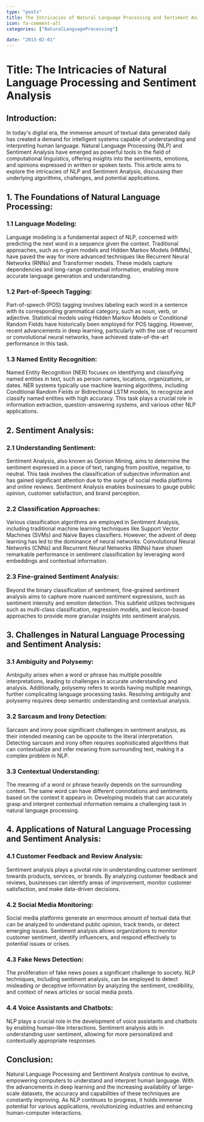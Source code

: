 ```yaml
---
type: "posts"
title: The Intricacies of Natural Language Processing and Sentiment Analysis
icon: fa-comment-alt
categories: ["NaturalLanguageProcessing"]

date: "2013-02-01"
---
```


# Title: The Intricacies of Natural Language Processing and Sentiment Analysis

## Introduction:

In today's digital era, the immense amount of textual data generated daily has created a demand for intelligent systems capable of understanding and interpreting human language. Natural Language Processing (NLP) and Sentiment Analysis have emerged as powerful tools in the field of computational linguistics, offering insights into the sentiments, emotions, and opinions expressed in written or spoken texts. This article aims to explore the intricacies of NLP and Sentiment Analysis, discussing their underlying algorithms, challenges, and potential applications.

## 1. The Foundations of Natural Language Processing:

### 1.1 Language Modeling:

Language modeling is a fundamental aspect of NLP, concerned with predicting the next word in a sequence given the context. Traditional approaches, such as n-gram models and Hidden Markov Models (HMMs), have paved the way for more advanced techniques like Recurrent Neural Networks (RNNs) and Transformer models. These models capture dependencies and long-range contextual information, enabling more accurate language generation and understanding.

### 1.2 Part-of-Speech Tagging:

Part-of-speech (POS) tagging involves labeling each word in a sentence with its corresponding grammatical category, such as noun, verb, or adjective. Statistical models using Hidden Markov Models or Conditional Random Fields have historically been employed for POS tagging. However, recent advancements in deep learning, particularly with the use of recurrent or convolutional neural networks, have achieved state-of-the-art performance in this task.

### 1.3 Named Entity Recognition:

Named Entity Recognition (NER) focuses on identifying and classifying named entities in text, such as person names, locations, organizations, or dates. NER systems typically use machine learning algorithms, including Conditional Random Fields or Bidirectional LSTM models, to recognize and classify named entities with high accuracy. This task plays a crucial role in information extraction, question-answering systems, and various other NLP applications.

## 2. Sentiment Analysis:

### 2.1 Understanding Sentiment:

Sentiment Analysis, also known as Opinion Mining, aims to determine the sentiment expressed in a piece of text, ranging from positive, negative, to neutral. This task involves the classification of subjective information and has gained significant attention due to the surge of social media platforms and online reviews. Sentiment Analysis enables businesses to gauge public opinion, customer satisfaction, and brand perception.

### 2.2 Classification Approaches:

Various classification algorithms are employed in Sentiment Analysis, including traditional machine learning techniques like Support Vector Machines (SVMs) and Naive Bayes classifiers. However, the advent of deep learning has led to the dominance of neural networks. Convolutional Neural Networks (CNNs) and Recurrent Neural Networks (RNNs) have shown remarkable performance in sentiment classification by leveraging word embeddings and contextual information.

### 2.3 Fine-grained Sentiment Analysis:

Beyond the binary classification of sentiment, fine-grained sentiment analysis aims to capture more nuanced sentiment expressions, such as sentiment intensity and emotion detection. This subfield utilizes techniques such as multi-class classification, regression models, and lexicon-based approaches to provide more granular insights into sentiment analysis.

## 3. Challenges in Natural Language Processing and Sentiment Analysis:

### 3.1 Ambiguity and Polysemy:

Ambiguity arises when a word or phrase has multiple possible interpretations, leading to challenges in accurate understanding and analysis. Additionally, polysemy refers to words having multiple meanings, further complicating language processing tasks. Resolving ambiguity and polysemy requires deep semantic understanding and contextual analysis.

### 3.2 Sarcasm and Irony Detection:

Sarcasm and irony pose significant challenges in sentiment analysis, as their intended meaning can be opposite to the literal interpretation. Detecting sarcasm and irony often requires sophisticated algorithms that can contextualize and infer meaning from surrounding text, making it a complex problem in NLP.

### 3.3 Contextual Understanding:

The meaning of a word or phrase heavily depends on the surrounding context. The same word can have different connotations and sentiments based on the context it appears in. Developing models that can accurately grasp and interpret contextual information remains a challenging task in natural language processing.

## 4. Applications of Natural Language Processing and Sentiment Analysis:

### 4.1 Customer Feedback and Review Analysis:

Sentiment analysis plays a pivotal role in understanding customer sentiment towards products, services, or brands. By analyzing customer feedback and reviews, businesses can identify areas of improvement, monitor customer satisfaction, and make data-driven decisions.

### 4.2 Social Media Monitoring:

Social media platforms generate an enormous amount of textual data that can be analyzed to understand public opinion, track trends, or detect emerging issues. Sentiment analysis allows organizations to monitor customer sentiment, identify influencers, and respond effectively to potential issues or crises.

### 4.3 Fake News Detection:

The proliferation of fake news poses a significant challenge to society. NLP techniques, including sentiment analysis, can be employed to detect misleading or deceptive information by analyzing the sentiment, credibility, and context of news articles or social media posts.

### 4.4 Voice Assistants and Chatbots:

NLP plays a crucial role in the development of voice assistants and chatbots by enabling human-like interactions. Sentiment analysis aids in understanding user sentiment, allowing for more personalized and contextually appropriate responses.

## Conclusion:

Natural Language Processing and Sentiment Analysis continue to evolve, empowering computers to understand and interpret human language. With the advancements in deep learning and the increasing availability of large-scale datasets, the accuracy and capabilities of these techniques are constantly improving. As NLP continues to progress, it holds immense potential for various applications, revolutionizing industries and enhancing human-computer interactions.
